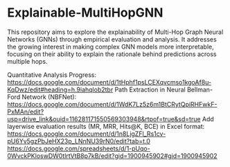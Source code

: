 # Explainable-MultiHopGNN
This repository aims to explore the explainability of Multi-Hop Graph Neural Networks (GNNs) through empirical evaluation and analysis. It addresses the growing interest in making complex GNN models more interpretable, focusing on their ability to explain the rationale behind predictions across multiple hops.

Quantitative Analysis Progress: https://docs.google.com/document/d/1tHphf1psLCEXqvcmso1kgoAf8u-KqDwz/edit#heading=h.9iahqlob2tbr
Path Extraction in Neural Bellman-Ford Network (NBFNet): https://docs.google.com/document/d/1WdK7Lz5z6m1BtCRytQpiRHFwkF-PxMAn/edit?usp=drive_link&ouid=116281171550569303948&rtpof=true&sd=true
Add layerwise evaluation results (MR, MRR, Hits@K, BCE) in Excel format: https://docs.google.com/document/d/1n8LjgZFl_Rs1cv-pU6Yv5gzPbJeHX23p_LNnNU39rN0/edit?tab=t.0
https://docs.google.com/spreadsheets/d/1-pUqo-0WvckPKloswDW0tlrtVtB8p7kB/edit?gid=1900945902#gid=1900945902


